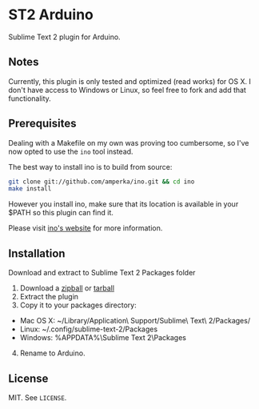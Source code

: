 # ST2 Arduino

Sublime Text 2 plugin for Arduino.

## Notes

Currently, this plugin is only tested and optimized (read works) for OS X. I don't have access to Windows or Linux, so feel free to fork and add that functionality.

## Prerequisites

Dealing with a Makefile on my own was proving too cumbersome, so I've now opted to use the `ino` tool instead.

The best way to install ino is to build from source:

```bash
git clone git://github.com/amperka/ino.git && cd ino
make install
```

However you install ino, make sure that its location is available in your $PATH so this plugin can find it.

Please visit [ino's website](http://inotool.org/) for more information.

## Installation

Download and extract to Sublime Text 2 Packages folder

1. Download a [zipball](https://github.com/geetarista/ST2-Arduino/zipball/master) or [tarball](https://github.com/geetarista/ST2-Arduino/tarball/master)
2. Extract the plugin
3. Copy it to your packages directory:
  * Mac OS X: ~/Library/Application\ Support/Sublime\ Text\ 2/Packages/
  * Linux: ~/.config/sublime-text-2/Packages
  * Windows: %APPDATA%\Sublime Text 2\Packages
4. Rename to Arduino.

## License

MIT. See `LICENSE`.
